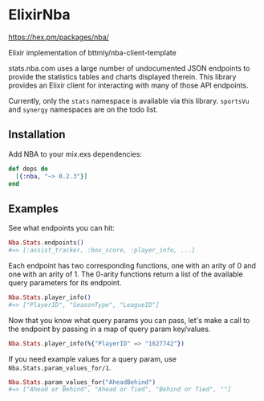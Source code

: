 # ElixirNba
  https://hex.pm/packages/nba/


  Elixir implementation of bttmly/nba-client-template

  stats.nba.com uses a large number of undocumented JSON endpoints
  to provide the statistics tables and charts displayed therein.
  This library provides an Elixir client for interacting with many
  of those API endpoints.

  Currently, only the `stats` namespace is available via this library.
  `sportsVu` and `synergy` namespaces are on the todo list.

  ## Installation

  Add NBA to your mix.exs dependencies:

  ```elixir
  def deps do
    [{:nba, "~> 0.2.3"}]
  end
  ```

  ## Examples
  See what endpoints you can hit:

  ```elixir
  Nba.Stats.endpoints()
  #=> [:assist_tracker, :box_score, :player_info, ...]
  ```

  Each endpoint has two corresponding functions, one with an
  arity of 0 and one with an arity of 1. The 0-arity functions
  return a list of the available query parameters for
  its endpoint.

  ```elixir
  Nba.Stats.player_info()
  #=> ["PlayerID", "SeasonType", "LeagueID"]
  ```

  Now that you know what query params you can pass, let's make
  a call to the endpoint by passing in a map of query param
  key/values.

  ```elixir
  Nba.Stats.player_info(%{"PlayerID" => "1627742"})
  ```

  If you need example values for a query param, use `Nba.Stats.param_values_for/1`.

  ```elixir
  Nba.Stats.param_values_for("AheadBehind")
  #=> ["Ahead or Behind", "Ahead or Tied", "Behind or Tied", ""]
  ```

